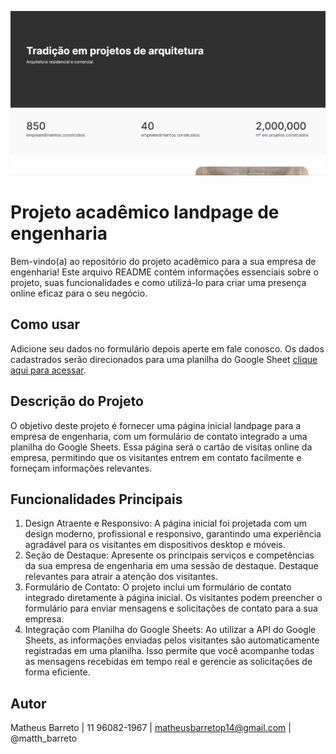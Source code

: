 ![Tela principal](./img/readme.gif)

# Projeto acadêmico landpage de engenharia

Bem-vindo(a) ao repositório do projeto acadêmico para a sua empresa de engenharia! Este arquivo README contém informações essenciais sobre o projeto, suas funcionalidades e como utilizá-lo para criar uma presença online eficaz para o seu negócio.

## Como usar

Adicione seu dados no formulário depois aperte em fale conosco. Os dados cadastrados serão direcionados para uma planilha do Google Sheet [clique aqui para acessar](https://docs.google.com/spreadsheets/d/1cYvlCnrLdavu1jPeeq0uI3DfLA6-Dsh0k6AE3FCCN2g/edit?usp=sharing).

## Descrição do Projeto

O objetivo deste projeto é fornecer uma página inicial landpage para a empresa de engenharia, com um formulário de contato integrado a uma planilha do Google Sheets. Essa página será o cartão de visitas online da empresa, permitindo que os visitantes entrem em contato facilmente e forneçam informações relevantes.

## Funcionalidades Principais

1. Design Atraente e Responsivo: A página inicial foi projetada com um design moderno, profissional e responsivo, garantindo uma experiência agradável para os visitantes em dispositivos desktop e móveis.
2. Seção de Destaque: Apresente os principais serviços e competências da sua empresa de engenharia em uma sessão de destaque. Destaque relevantes para atrair a atenção dos visitantes.
3. Formulário de Contato: O projeto inclui um formulário de contato integrado diretamente à página inicial. Os visitantes podem preencher o formulário para enviar mensagens e solicitações de contato para a sua empresa.
4. Integração com Planilha do Google Sheets: Ao utilizar a API do Google Sheets, as informações enviadas pelos visitantes são automaticamente registradas em uma planilha. Isso permite que você acompanhe todas as mensagens recebidas em tempo real e gerencie as solicitações de forma eficiente.

## Autor

Matheus Barreto | 11 96082-1967 | matheusbarretop14@gmail.com | @matth_barreto
